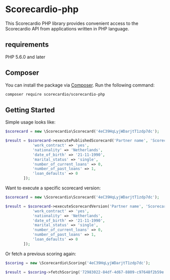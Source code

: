 # Scorecardio-php

This Scorecardio PHP library provides convenient access to the Scorecardio API from applications written in PHP language.

## requirements
PHP 5.6.0 and later

## Composer

You can install the package via [Composer](http://getcomposer.org/). Run the following command:

```bash
composer require scorecardio/scorecardio-php
```

## Getting Started

Simple usage looks like:

```php
$scorecard = new \Scorecardio\Scorecard('4eC39HqLyjWDarjtT1zdp7dc');

$result = $scorecard->executePublishedScorecard('Partner name', 'Scorecard name', [
            'work_contract' => 'yes',
            'nationality' => 'Netherlands',
            'date_of_birth' => '21-11-1990',
            'marital_status' => 'single',
            'number_of_current_loans' => 0,
            'number_of_past_loans' => 1,
            'loan_defaults' => 0
        ]);
```

Want to execute a specific scorecard version: 

```php
$scorecard = new \Scorecardio\Scorecard('4eC39HqLyjWDarjtT1zdp7dc');

$result = $scorecard->executeScorecardVersion('Partner name', 'Scorecard name', 3, [
            'work_contract' => 'yes',
            'nationality' => 'Netherlands',
            'date_of_birth' => '21-11-1990',
            'marital_status' => 'single',
            'number_of_current_loans' => 0,
            'number_of_past_loans' => 1,
            'loan_defaults' => 0
        ]);
```

Or fetch a previous scoring again:

```php
$scoring = new \Scorecardio\Scoring('4eC39HqLyjWDarjtT1zdp7dc');

$result = $scoring->fetchScoring('72983022-84df-4d67-8809-c97648f2b59e');
```
